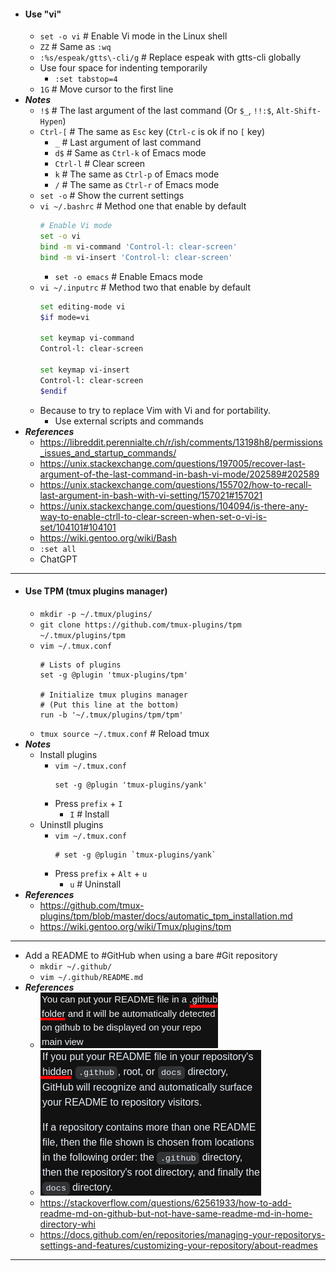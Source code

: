 - #### Use "vi"
    - `set -o vi` # Enable Vi mode in the Linux shell
    - `ZZ` # Same as `:wq`
    - `:%s/espeak/gtts\-cli/g` # Replace espeak with gtts-cli globally
    - Use four space for indenting temporarily
        - `:set tabstop=4`
    - `1G` # Move cursor to the first line
- ***Notes***
    - `!$` # The last argument of the last command (Or `$_`, `!!:$`, `Alt-Shift-Hypen`)
    - `Ctrl-[` # The same as `Esc` key (`Ctrl-c` is ok if no `[` key)
        - `_` # Last argument of last command
        - `d$` # Same as `Ctrl-k` of Emacs mode
        - `Ctrl-l` # Clear screen
        - `k` # The same as `Ctrl-p` of Emacs mode
        - `/` # The same as `Ctrl-r` of Emacs mode
    - `set -o` # Show the current settings
    - `vi ~/.bashrc` # Method one that enable by default
      ```bash
      # Enable Vi mode
      set -o vi
      bind -m vi-command 'Control-l: clear-screen'
      bind -m vi-insert 'Control-l: clear-screen'
      ```
        - `set -o emacs` # Enable Emacs mode
    - `vi ~/.inputrc` # Method two that enable by default
      ```bash
      set editing-mode vi
      $if mode=vi

      set keymap vi-command
      Control-l: clear-screen

      set keymap vi-insert
      Control-l: clear-screen
      $endif
      ```
    - Because to try to replace Vim with Vi and for portability.
        - Use external scripts and commands
- ***References***
    - https://libreddit.perennialte.ch/r/ish/comments/13198h8/permissions_issues_and_startup_commands/
    - https://unix.stackexchange.com/questions/197005/recover-last-argument-of-the-last-command-in-bash-vi-mode/202589#202589
    - https://unix.stackexchange.com/questions/155702/how-to-recall-last-argument-in-bash-with-vi-setting/157021#157021
    - https://unix.stackexchange.com/questions/104094/is-there-any-way-to-enable-ctrll-to-clear-screen-when-set-o-vi-is-set/104101#104101
	- https://wiki.gentoo.org/wiki/Bash
    - `:set all`
    - ChatGPT
- ---
- #### Use TPM (tmux plugins manager)
	- `mkdir -p ~/.tmux/plugins/`
	- `git clone https://github.com/tmux-plugins/tpm ~/.tmux/plugins/tpm`
	- `vim ~/.tmux.conf`
	  ```
	  # Lists of plugins
	  set -g @plugin 'tmux-plugins/tpm'
	  
	  # Initialize tmux plugins manager
	  # (Put this line at the bottom)
	  run -b '~/.tmux/plugins/tpm/tpm'
	  ```
	- `tmux source ~/.tmux.conf` # Reload tmux
- ***Notes***
	- Install plugins
		- `vim ~/.tmux.conf`
		  ```
		  set -g @plugin 'tmux-plugins/yank'
		  ```
		- Press `prefix` + `I`
			- `I` # Install
	- Uninstll plugins
		- `vim ~/.tmux.conf`
		  ```
		  # set -g @plugin `tmux-plugins/yank`
		  ```
		- Press `prefix` + `Alt` + `u`
			- `u` # Uninstall
- ***References***
    - https://github.com/tmux-plugins/tpm/blob/master/docs/automatic_tpm_installation.md
	- https://wiki.gentoo.org/wiki/Tmux/plugins/tpm
- ---
- Add a README to #GitHub when using a bare #Git repository
	- `mkdir ~/.github/`
	- `vim ~/.github/README.md`
- ***References***
	- ![2023-01-14_21-24.png](./assets/2023-01-14_21-24_1673702666328_0.png)
	- ![2023-01-14_21-27.png](./assets/2023-01-14_21-27_1673702854280_0.png)
	- https://stackoverflow.com/questions/62561933/how-to-add-readme-md-on-github-but-not-have-same-readme-md-in-home-directory-whi
	- https://docs.github.com/en/repositories/managing-your-repositorys-settings-and-features/customizing-your-repository/about-readmes
- ---
